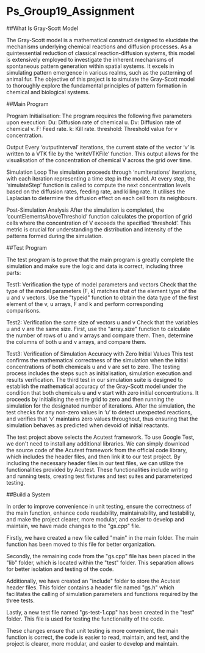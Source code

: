 # Ps_Group19_Assignment

##What Is Gray-Scott Model

The Gray-Scott model is a mathematical construct designed to elucidate the mechanisms underlying chemical reactions and diffusion processes. As a quintessential reduction of classical reaction-diffusion systems, this model is extensively employed to investigate the inherent mechanisms of spontaneous pattern generation within spatial systems. It excels in simulating pattern emergence in various realms, such as the patterning of animal fur. The objective of this project is to simulate the Gray-Scott model to thoroughly explore the fundamental principles of pattern formation in chemical and biological systems.

##Main Program

Program Initialisation:
The program requires the following five parameters upon execution:
Du: Diffusion rate of chemical u.
Dv: Diffusion rate of chemical v.
F: Feed rate.
k: Kill rate.
threshold: Threshold value for v concentration.

Output
Every ‘outputInterval’ iterations, the current state of the vector ‘v’ is written to a VTK file by the ‘writeVTKFile’ function. This output allows for the visualisation of the concentration of chemical V across the grid over time.

Simulation Loop
The simulation proceeds through ‘numIterations’ iterations, with each iteration representing a time step in the model. At every step, the ‘simulateStep’ function is called to compute the next concentration levels based on the diffusion rates, feeding rate, and killing rate. It utilises the Laplacian to determine the diffusion effect on each cell from its neighbours.

Post-Simulation Analysis
After the simulation is completed, the ‘countElementsAboveThreshold’ function calculates the proportion of grid cells where the concentration of V exceeds the specified ‘threshold’. This metric is crucial for understanding the distribution and intensity of the patterns formed during the simulation.

##Test Program

The test program is to prove that the main program is greatly complete the simulation and make sure the logic and data is correct, including three parts:

Test1: Verification the type of model parameters and vectors
Check that the type of the model parameters (F, k) matches that of the element type of the u and v vectors. Use the "typeid" function to obtain the data type of the first element of the v, u arrays, F and k and perform corresponding comparisons.

Test2: Verification the same size of vectors u and v
Check that the variables u and v are the same size. First, use the "array.size" function to calculate the number of rows of u and v arrays and compare them. Then, determine the columns of both u and v arrays, and compare them.


Test3: Verification of Simulation Accuracy with Zero Initial Values
This test confirms the mathematical correctness of the simulation when the initial concentrations of both chemicals u and v are set to zero. The testing process includes the steps such as initialisation, simulation execution and results verification. The third test in our simulation suite is designed to establish the mathematical accuracy of the Gray-Scott model under the condition that both chemicals u and v start with zero initial concentrations. It proceeds by initialising the entire grid to zero and then running the simulation for the designated number of iterations. After the simulation, the test checks for any non-zero values in ‘u’ to detect unexpected reactions, and verifies that ‘v’ maintains zero values throughout, thus ensuring that the simulation behaves as predicted when devoid of initial reactants.

The test project above selects the Acutest framework. To use Google Test, we don't need to install any additional libraries. We can simply download the source code of the Acutest framework from the official code library, which includes the header files, and then link it to our test project. By including the necessary header files in our test files, we can utilize the functionalities provided by Acutest. These functionalities include writing and running tests, creating test fixtures and test suites and parameterized testing.

##Build a System

In order to improve convenience in unit testing, ensure the correctness of the main function, enhance code readability, maintainability, and testability, and make the project clearer, more modular, and easier to develop and maintain, we have made changes to the "gs.cpp" file.

Firstly, we have created a new file called "main" in the main folder. The main function has been moved to this file for better organization.

Secondly, the remaining code from the "gs.cpp" file has been placed in the "lib" folder, which is located within the "test" folder. This separation allows for better isolation and testing of the code.

Additionally, we have created an "include" folder to store the Acutest header files. This folder contains a header file named "gs.h" which facilitates the calling of simulation parameters and functions required by the three tests.

Lastly, a new test file named "gs-test-1.cpp" has been created in the "test" folder. This file is used for testing the functionality of the code.

These changes ensure that unit testing is more convenient, the main function is correct, the code is easier to read, maintain, and test, and the project is clearer, more modular, and easier to develop and maintain.

